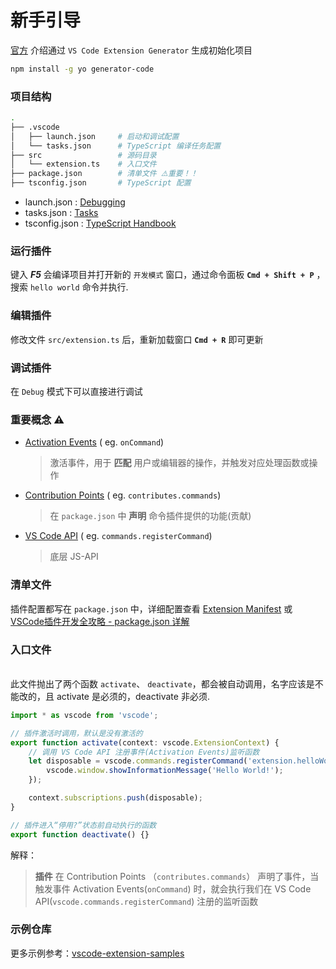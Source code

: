 # 新手引导

[官方](https://code.visualstudio.com/api) 介绍通过 `VS Code Extension Generator` 生成初始化项目

```bash
npm install -g yo generator-code
```

### 项目结构

```bash
.
├── .vscode
│   ├── launch.json     # 启动和调试配置
│   └── tasks.json      # TypeScript 编译任务配置
├── src                 # 源码目录
│   └── extension.ts    # 入口文件
├── package.json        # 清单文件 ⚠️重要！！
├── tsconfig.json       # TypeScript 配置
```

- launch.json : [Debugging](https://code.visualstudio.com/docs/editor/debugging)
- tasks.json : [Tasks](https://code.visualstudio.com/docs/editor/tasks)
- tsconfig.json : [TypeScript Handbook](https://www.typescriptlang.org/docs/handbook/tsconfig-json.html)

### 运行插件

键入 ***F5*** 会编译项目并打开新的 `开发模式` 窗口，通过命令面板 **`Cmd + Shift + P`** ，搜索 `hello world` 命令并执行.

### 编辑插件

修改文件 `src/extension.ts` 后，重新加载窗口 **`Cmd + R`** 即可更新

### 调试插件

在 `Debug` 模式下可以直接进行调试

### 重要概念 ⚠️

- [Activation Events](https://code.visualstudio.com/api/references/activation-events) ( eg. `onCommand`)
    > 激活事件，用于 **匹配** 用户或编辑器的操作，并触发对应处理函数或操作
- [Contribution Points](https://code.visualstudio.com/api/references/contribution-points) ( eg. `contributes.commands`)
    > 在 `package.json` 中 **声明** 命令插件提供的功能(贡献)
- [VS Code API](https://code.visualstudio.com/api/references/vscode-api) ( eg. `commands.registerCommand`)
    > 底层 JS-API

### 清单文件

插件配置都写在 `package.json` 中，详细配置查看 [Extension Manifest](https://code.visualstudio.com/api/references/extension-manifest) 或 [VSCode插件开发全攻略 - package.json 详解](https://www.cnblogs.com/liuxianan/p/vscode-plugin-package-json.html)

### 入口文件
\
此文件抛出了两个函数 `activate`、 `deactivate`，都会被自动调用，名字应该是不能改的，且 activate 是必须的，deactivate 非必须.

```js
import * as vscode from 'vscode';

// 插件激活时调用，默认是没有激活的
export function activate(context: vscode.ExtensionContext) {
    // 调用 VS Code API 注册事件(Activation Events)监听函数
    let disposable = vscode.commands.registerCommand('extension.helloWorld', () => {
        vscode.window.showInformationMessage('Hello World!');
    });

    context.subscriptions.push(disposable);
}

// 插件进入“停用?”状态前自动执行的函数
export function deactivate() {}
```

解释：

> **插件** 在 Contribution Points （`contributes.commands`） 声明了事件，当触发事件 Activation Events(`onCommand`) 时，就会执行我们在 VS Code API(`vscode.commands.registerCommand`) 注册的监听函数

### 示例仓库

更多示例参考：[vscode-extension-samples](https://github.com/Microsoft/vscode-extension-samples)